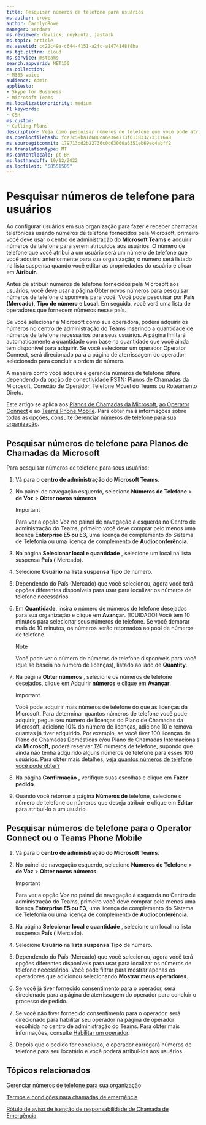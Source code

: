 ```yaml
---
title: Pesquisar números de telefone para usuários
ms.author: crowe
author: CarolynRowe
manager: serdars
ms.reviewer: davlick, roykuntz, jastark
ms.topic: article
ms.assetid: cc22c49a-c644-4151-a2fc-a1474148f8ba
ms.tgt.pltfrm: cloud
ms.service: msteams
search.appverid: MET150
ms.collection:
- M365-voice
audience: Admin
appliesto:
- Skype for Business
- Microsoft Teams
ms.localizationpriority: medium
f1.keywords:
- CSH
ms.custom:
- Calling Plans
description: Veja como pesquisar números de telefone que você pode atribuir aos usuários, por país ou região e cidade, e especifique a quantidade de números necessários.
ms.openlocfilehash: fce7c59ba1d680ca6e364713f611833773111648
ms.sourcegitcommit: 179713dd2b22736c0d63060a6351eb69ec4abff2
ms.translationtype: MT
ms.contentlocale: pt-BR
ms.lasthandoff: 10/12/2022
ms.locfileid: "68551505"
---
```

# <a name="search-for-telephone-numbers-for-users"></a>Pesquisar números de telefone para usuários

Ao configurar usuários em sua organização para fazer e receber chamadas telefônicas usando números de telefone fornecidos pela Microsoft, primeiro você deve usar o centro de administração do **Microsoft Teams** e adquirir números de telefone para serem atribuídos aos usuários. O número de telefone que você atribui a um usuário será um número de telefone que você adquiriu anteriormente para sua organização; o número será listado na lista suspensa quando você editar as propriedades do usuário e clicar em **Atribuir**.
  
Antes de atribuir números de telefone fornecidos pela Microsoft aos usuários, você deve usar a página  Obter novos números para pesquisar números de telefone disponíveis para você. Você pode pesquisar por **País (Mercado)**, **Tipo de número** e **Local**. Em seguida, você verá uma lista de operadores que fornecem números nesse país.

Se você selecionar a Microsoft como sua operadora, poderá adquirir os números no centro de administração do Teams inserindo a quantidade de números de telefone necessários para seus usuários. A página limitará automaticamente a quantidade com base na quantidade que você ainda tem disponível para adquirir. Se você selecionar um operador Operator Connect, será direcionado para a página de aterrissagem do operador selecionado para concluir a ordem de número.

A maneira como você adquire e gerencia números de telefone difere dependendo da opção de conectividade PSTN: Planos de Chamadas da Microsoft, Conexão de Operador, Telefone Móvel do Teams ou Roteamento Direto.

Este artigo se aplica aos [Planos de Chamadas da Microsoft](#search-for-telephone-numbers-for-microsoft-calling-plans), [ao Operator Connect](#search-for-telephone-numbers-for-operator-connect-or-teams-phone-mobile) e ao [Teams Phone Mobile](#search-for-telephone-numbers-for-operator-connect-or-teams-phone-mobile). Para obter mais informações sobre todas as opções, [consulte Gerenciar números de telefone para sua organização](/microsoftteams/manage-phone-numbers-landing-page).

## <a name="search-for-telephone-numbers-for-microsoft-calling-plans"></a>Pesquisar números de telefone para Planos de Chamadas da Microsoft

Para pesquisar números de telefone para seus usuários:
  
1. Vá para o **centro de administração do Microsoft Teams**.

2. No painel de navegação esquerdo, selecione **Números de Telefone** > **de Voz** > **Obter novos números**.
  
    > [!IMPORTANT]
    > Para ver a opção Voz  no painel de navegação à esquerda no Centro de administração do Teams, primeiro você deve comprar pelo menos uma licença **Enterprise E5 ou E3**,  uma licença de complemento do Sistema de Telefonia ou uma licença de complemento de **Audioconferência**.  

3. Na página **Selecionar local e quantidade** , selecione um local na lista suspensa **País (** Mercado).

4. Selecione **Usuário** na **lista suspensa Tipo** de número.

5. Dependendo do País (Mercado) que você selecionou, agora você terá opções diferentes disponíveis para usar para localizar os números de telefone necessários.  

6. Em **Quantidade**, insira o número de números de telefone desejados para sua organização e clique em **Avançar**. [!CUIDADO] Você tem 10 minutos para selecionar seus números de telefone. Se você demorar mais de 10 minutos, os números serão retornados ao pool de números de telefone.

    > [!NOTE]
    > Você pode ver o número de números de telefone disponíveis para você (que se baseia no número de licenças), listado ao lado de **Quantity**.
  
7. Na página **Obter números** , selecione os números de telefone desejados, clique em Adquirir **números** e clique em **Avançar**.

    > [!IMPORTANT]
    > Você pode adquirir mais números de telefone do que as licenças da Microsoft. Para determinar quantos números de telefone você pode adquirir, pegue seu número de licenças do Plano de Chamadas da Microsoft, adicione 10% do número de licenças, adicione 10 e remova quantas já tiver adquirido. Por exemplo, se você tiver 100 licenças de Plano de Chamadas Domésticas  e/ou Plano de Chamadas Internacionais **da Microsoft,** poderá reservar 120 números de telefone, supondo que ainda não tenha adquirido alguns números de telefone para esses 100 usuários. Para obter mais detalhes, [veja quantos números de telefone você pode obter?](./how-many-phone-numbers-can-you-get.md)

8. Na página **Confirmação** , verifique suas escolhas e clique em **Fazer pedido**.

9. Quando você retornar à página **Números de** telefone, selecione o número de telefone ou números que deseja atribuir e clique em **Editar** para atribuí-lo a um usuário.

## <a name="search-for-telephone-numbers-for-operator-connect-or-teams-phone-mobile"></a>Pesquisar números de telefone para o Operator Connect ou o Teams Phone Mobile

1. Vá para o **centro de administração do Microsoft Teams**.

2. No painel de navegação esquerdo, selecione **Números de Telefone** > **de Voz** > **Obter novos números**.
  
    > [!IMPORTANT]
    > Para ver a opção Voz  no painel de navegação à esquerda no Centro de administração do Teams, primeiro você deve comprar pelo menos uma licença **Enterprise E5 ou E3**,  uma licença de complemento do Sistema de Telefonia ou uma licença de complemento de **Audioconferência**.  

3. Na página **Selecionar local e quantidade** , selecione um local na lista suspensa **País (** Mercado).

4. Selecione **Usuário** na **lista suspensa Tipo** de número.

5. Dependendo do País (Mercado) que você selecionou, agora você terá opções diferentes disponíveis para usar para localizar os números de telefone necessários. Você pode filtrar para mostrar apenas os operadores que adicionou selecionando **Mostrar meus operadores**.

6. Se você já tiver fornecido consentimento para o operador, será direcionado para a página de aterrissagem do operador para concluir o processo de pedido.

7. Se você não tiver fornecido consentimento para o operador, será direcionado para habilitar seu operador na página de operador escolhida no centro de administração do Teams. Para obter mais informações, consulte [Habilitar um operador](operator-connect-configure.md#enable-an-operator).

8. Depois que o pedido for concluído, o operador carregará números de telefone para seu locatário e você poderá atribuí-los aos usuários.  

## <a name="related-topics"></a>Tópicos relacionados

[Gerenciar números de telefone para sua organização](manage-phone-numbers-landing-page.md)

[Termos e condições para chamadas de emergência](./emergency-calling-terms-and-conditions.md)

[Rótulo de aviso de isenção de responsabilidade de Chamada de Emergência](https://github.com/MicrosoftDocs/OfficeDocs-SkypeForBusiness/blob/live/Teams/downloads/emergency-calling/emergency-calling-label-(en-us)-(v.1.0).zip?raw=true)
